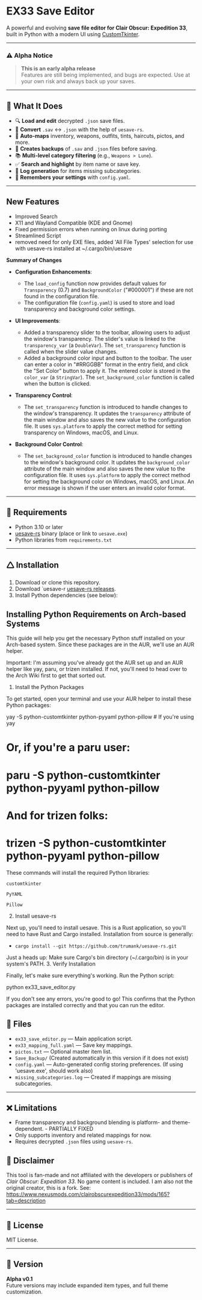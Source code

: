 # EX33 Save Editor

A powerful and evolving **save file editor for Clair Obscur: Expedition 33**, built in Python with a modern UI using [CustomTkinter](https://github.com/TomSchimansky/CustomTkinter).

---

### ⚠️ Alpha Notice

> **This is an early alpha release**  
> Features are still being implemented, and bugs are expected. Use at your own risk and always back up your saves.

---

## 🔧 What It Does

- 🔍 **Load and edit** decrypted `.json` save files.
- 💾 **Convert** `.sav` ↔ `.json` with the help of `uesave-rs`.
- 🧩 **Auto-maps** inventory, weapons, outfits, tints, haircuts, pictos, and more.
- 📁 **Creates backups** of `.sav` and `.json` files before saving.
- 📚 **Multi-level category filtering** (e.g., `Weapons > Lune`).
- ✅ **Search and highlight** by item name or save key.
- 📅 **Log generation** for items missing subcategories.
- 🧠 **Remembers your settings** with `config.yaml`.

---

## New Features

- Improved Search
- X11 and Wayland Compatible (KDE and Gnome)
- Fixed permission errors when running on linux during porting
- Streamlined Script
- removed need for only EXE files, added 'All File Types' selection for use with uesave-rs installed at ~/.cargo/bin/uesave

**Summary of Changes**

* **Configuration Enhancements**:
    * The `load_config` function now provides default values for `Transparency` (0.7) and `BackgroundColor` ("#000001") if these are not found in the configuration file.
    * The configuration file (`config.yaml`) is used to store and load transparency and background color settings.

* **UI Improvements**:
    * Added a transparency slider to the toolbar, allowing users to adjust the window's transparency. The slider's value is linked to the `transparency_var` (a `DoubleVar`). The `set_transparency` function is called when the slider value changes.
    * Added a background color input and button to the toolbar. The user can enter a color in "#RRGGBB" format in the entry field, and click the "Set Color" button to apply it. The entered color is stored in the `color_var` (a `StringVar`). The `set_background_color` function is called when the button is clicked.

* **Transparency Control**:
    * The `set_transparency` function is introduced to handle changes to the window's transparency. It updates the `transparency` attribute of the main window and also saves the new value to the configuration file. It uses `sys.platform` to apply the correct method for setting transparency on Windows, macOS, and Linux.
* **Background Color Control**:
    * The `set_background_color` function is introduced to handle changes to the window's background color. It updates the `background_color` attribute of the main window and also saves the new value to the configuration file. It uses `sys.platform` to apply the correct method for setting the background color on Windows, macOS, and Linux. An error message is shown if the user enters an invalid color format.

---

## 🧷 Requirements

- Python 3.10 or later
- [uesave-rs](https://github.com/trumank/uesave-rs/releases) binary (place or link to `uesave.exe`)
- Python libraries from `requirements.txt`

---

## 🛆 Installation

1. Download or clone this repository.
2. Download `uesave-r [uesave-rs releases](https://github.com/trumank/uesave-rs/releases).
3. Install Python dependencies (see below):

## Installing Python Requirements on Arch-based Systems

This guide will help you get the necessary Python stuff installed on your Arch-based system. Since these packages are in the AUR, we'll use an AUR helper.

Important: I'm assuming you've already got the AUR set up and an AUR helper like yay, paru, or trizen installed. If not, you'll need to head over to the Arch Wiki first to get that sorted out.
1. Install the Python Packages

To get started, open your terminal and use your AUR helper to install these Python packages:

yay -S python-customtkinter python-pyyaml python-pillow  # If you're using yay
# Or, if you're a paru user:
# paru -S python-customtkinter python-pyyaml python-pillow
# And for trizen folks:
# trizen -S python-customtkinter python-pyyaml python-pillow

These commands will install the required Python libraries:

    customtkinter

    PyYAML

    Pillow

2. Install uesave-rs

Next up, you'll need to install uesave. This is a Rust application, so you'll need to have Rust and Cargo installed. Installation from source is generally:

- `cargo install --git https://github.com/trumank/uesave-rs.git`

Just a heads up: Make sure Cargo's bin directory (~/.cargo/bin) is in your system's PATH.
3. Verify Installation

Finally, let's make sure everything's working. Run the Python script:

python ex33_save_editor.py

If you don't see any errors, you're good to go! This confirms that the Python packages are installed correctly and that you can run the editor.
## 📁 Files

- `ex33_save_editor.py` — Main application script.
- `ex33_mapping_full.yaml` — Save key mappings.
- `pictos.txt` — Optional master item list.
- `Save_Backup/` (Created automatically in this version if it does not exist)
- `config.yaml` — Auto-generated config storing preferences. (If using 'uesave.exe', should work also)
- `missing_subcategories.log` — Created if mappings are missing subcategories.

---

## ❌ Limitations

- Frame transparency and background blending is platform- and theme-dependent. - PARTIALLY FIXED
- Only supports inventory and related mappings for now.
- Requires decrypted `.json` files using `uesave-rs`.

## 🚨 Disclaimer

This tool is fan-made and not affiliated with the developers or publishers of *Clair Obscur: Expedition 33*.
No game content is included. I am also not the original creator, this is a fork. See: https://www.nexusmods.com/clairobscurexpedition33/mods/165?tab=description

---

## 💼 License

MIT License.

---

## 📆 Version

**Alpha v0.1**  
Future versions may include expanded item types, and full theme customization.
